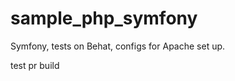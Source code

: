 sample_php_symfony
==================

Symfony, tests on Behat, configs for Apache set up.

test pr build
